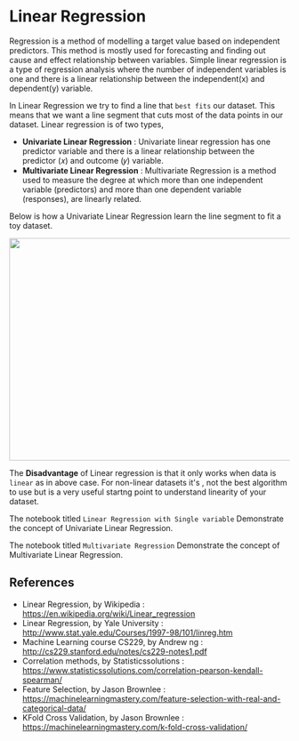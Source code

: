 # Linear Regression

Regression is a method of modelling a target value based on independent predictors. This method is mostly used for forecasting and finding out cause and effect relationship between variables. Simple linear regression is a type of regression analysis where the number of independent variables is one and there is a linear relationship between the independent(x) and dependent(y) variable.

In Linear Regression we try to find a line that `best fits` our dataset. This means that we want a line segment that cuts most of the data points in our dataset. 
Linear regression is of two types,
- **Univariate Linear Regression** : Univariate linear regression has one predictor variable and there is a linear relationship between the predictor (𝑥) and outcome (𝑦) variable. 
- **Multivariate Linear Regression** : Multivariate Regression is a method used to measure the degree at which more than one independent variable (predictors) and more than one dependent variable (responses), are linearly related.

Below is how a Univariate Linear Regression learn the line segment to fit a toy dataset.

<p align="center">
    <img src="./imgs/LineRegression.gif" width=800 height = 400 />
</p>

The <b>Disadvantage</b> of Linear regression is that it only works when data is `linear` as in above case. For non-linear datasets it's , not the best algorithm to use but is a very useful startng point to understand linearity of your dataset.

The notebook titled `Linear Regression with Single variable` Demonstrate the concept of Univariate Linear Regression.

The notebook titled `Multivariate Regression` Demonstrate the concept of Multivariate Linear Regression. 

## References
- Linear Regression, by Wikipedia : https://en.wikipedia.org/wiki/Linear_regression
- Linear Regression, by Yale University : http://www.stat.yale.edu/Courses/1997-98/101/linreg.htm
- Machine Learning course CS229, by Andrew ng : http://cs229.stanford.edu/notes/cs229-notes1.pdf
- Correlation methods, by Statisticssolutions : https://www.statisticssolutions.com/correlation-pearson-kendall-spearman/
- Feature Selection, by Jason Brownlee : https://machinelearningmastery.com/feature-selection-with-real-and-categorical-data/
- KFold Cross Validation, by Jason Brownlee : https://machinelearningmastery.com/k-fold-cross-validation/
